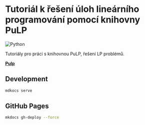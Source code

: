 # Tutoriál k řešení úloh lineárního programování pomocí knihovny PuLP

![Python](https://img.shields.io/badge/python-3670A0?style=for-the-badge&logo=python&logoColor=ffdd54)

Tutoriály pro práci s knihovnou PuLP, řešení LP problémů.

[**Pulp**](https://coin-or.github.io/pulp/)

## Development

```bash
mdkocs serve
```

## GitHub Pages

```bash
mkdocs gh-deploy --force
```
